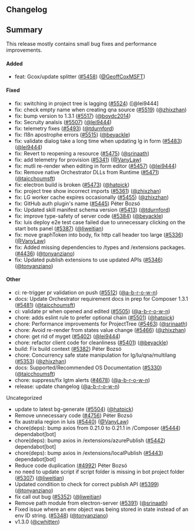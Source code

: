 ## Changelog

## Summary

This release mostly contains small bug fixes and performance improvements.

#### Added

- feat: Gcox/update splitter ([#5458](https://github.com/microsoft/BotFramework-Composer/pull/5458)) ([@GeoffCoxMSFT](https://github.com/GeoffCoxMSFT))

#### Fixed

- fix: switching in project tree is lagging ([#5524](https://github.com/microsoft/BotFramework-Composer/pull/5524)) ([@lei9444]
- fix: check empty name when creating qna source ([#5519](https://github.com/microsoft/BotFramework-Composer/pull/5519)) ([@zhixzhan](https://github.com/zhixzhan))
- fix: bump version to 1.3.1 ([#5517](https://github.com/microsoft/BotFramework-Composer/pull/5517)) ([@boydc2014](https://github.com/boydc2014))
- fix: Secruity analsis ([#5507](https://github.com/microsoft/BotFramework-Composer/pull/5507)) ([@lei9444](https://github.com/lei9444))
- fix: telemetry fixes ([#5493](https://github.com/microsoft/BotFramework-Composer/pull/5493)) ([@tdurnford](https://github.com/tdurnford))
- fix: l18n apostrophe errors ([#5515](https://github.com/microsoft/BotFramework-Composer/pull/5515)) ([@beyackle](https://github.com/beyackle))
- fix: validate dialog take a long time when updating lg in form ([#5483](https://github.com/microsoft/BotFramework-Composer/pull/5483)) ([@lei9444](https://github.com/lei9444))
- fix: Revert to reopening a resource ([#5475](https://github.com/microsoft/BotFramework-Composer/pull/5475)) ([@srinaath](https://github.com/srinaath))
- fix: add telemetry for provision ([#5341](https://github.com/microsoft/BotFramework-Composer/pull/5341)) ([@VanyLaw](https://github.com/VanyLaw))
- fix: mutli re-render when editing in form editor ([#5457](https://github.com/microsoft/BotFramework-Composer/pull/5457)) ([@lei9444](https://github.com/lei9444))
- fix: Remove native Orchestrator DLLs from Runtime ([#5471](https://github.com/microsoft/BotFramework-Composer/pull/5471)) ([@taicchoumsft](https://github.com/taicchoumsft))
- fix: electron build is broken ([#5473](https://github.com/microsoft/BotFramework-Composer/pull/5473)) ([@hatpick](https://github.com/hatpick))
- fix: project tree show incorrect imports ([#5361](https://github.com/microsoft/BotFramework-Composer/pull/5361)) ([@zhixzhan](https://github.com/zhixzhan))
- fix: LG worker cache expires occasionally ([#5455](https://github.com/microsoft/BotFramework-Composer/pull/5455)) ([@zhixzhan](https://github.com/zhixzhan))
- fix: GitHub auth plugin's name ([#5445](https://github.com/microsoft/BotFramework-Composer/pull/5445)) Péter Bozsó
- fix: Updated skill manifest schema version ([#5413](https://github.com/microsoft/BotFramework-Composer/pull/5413)) ([@tdurnford](https://github.com/tdurnford))
- fix: improve type-safety of server code ([#5384](https://github.com/microsoft/BotFramework-Composer/pull/5384)) ([@beyackle](https://github.com/beyackle))
- fix: luis deploy e2e test case failed due to unnecessary clicking on the start bots panel ([#5387](https://github.com/microsoft/BotFramework-Composer/pull/5387)) ([@liweitian](https://github.com/liweitian))
- fix: move graphToken into body, fix http call header too large ([#5336](https://github.com/microsoft/BotFramework-Composer/pull/5336)) ([@VanyLaw](https://github.com/VanyLaw))
- fix: Added missing dependencies to /types and /extensions packages. ([#4436](https://github.com/microsoft/BotFramework-Composer/pull/4436)) ([@tonyanziano](https://github.com/tonyanziano))
- fix: Updated publish extensions to use updated APIs ([#5346](https://github.com/microsoft/BotFramework-Composer/pull/5346)) ([@tonyanziano](https://github.com/tonyanziano))

#### Other

- ci: re-trigger pr validation on push ([#5512](https://github.com/microsoft/BotFramework-Composer/pull/5512)) ([@a-b-r-o-w-n](https://github.com/a-b-r-o-w-n))
- docs: Update Orchestrator requirement docs in prep for Composer 1.3.1 ([#5481](https://github.com/microsoft/BotFramework-Composer/pull/5481)) ([@taicchoumsft](https://github.com/taicchoumsft))
- ci: validate pr when opened and edited ([#5505](https://github.com/microsoft/BotFramework-Composer/pull/5505)) ([@a-b-r-o-w-n](https://github.com/a-b-r-o-w-n))
- chore: adds eslint rule to prefer optional chain ([#5501](https://github.com/microsoft/BotFramework-Composer/pull/5501)) ([@hatpick](https://github.com/hatpick))
- chore: Performance improvements for ProjectTree ([#5463](https://github.com/microsoft/BotFramework-Composer/pull/5463)) ([@srinaath](https://github.com/srinaath))
- chore: Avoid re-render from states value change ([#5466](https://github.com/microsoft/BotFramework-Composer/pull/5466)) ([@zhixzhan](https://github.com/zhixzhan))
- chore: get rid of myget ([#5402](https://github.com/microsoft/BotFramework-Composer/pull/5402)) ([@lei9444](https://github.com/lei9444))
- chore: refactor client code for cleanliness ([#5401](https://github.com/microsoft/BotFramework-Composer/pull/5401)) ([@beyackle](https://github.com/beyackle))
- build: Fix build context ([#5382](https://github.com/microsoft/BotFramework-Composer/pull/5382)) Péter Bozsó
- chore: Concurrency safe state manipulation for lg/lu/qna/multilang ([#5353](https://github.com/microsoft/BotFramework-Composer/pull/5353)) ([@zhixzhan](https://github.com/zhixzhan))
- docs: Supported/Recommended OS Documentation ([#5330](https://github.com/microsoft/BotFramework-Composer/pull/5330)) ([@taicchoumsft](https://github.com/taicchoumsft))
- chore: suppress/fix lgtm alerts ([#4678](https://github.com/microsoft/BotFramework-Composer/pull/4678)) ([@a-b-r-o-w-n](https://github.com/a-b-r-o-w-n))
- release: update changelog ([@a-b-r-o-w-n](https://github.com/a-b-r-o-w-n))

 Uncategorized

- update to latest bg-generate ([#5504](https://github.com/microsoft/BotFramework-Composer/pull/5504)) ([@hatpick](https://github.com/hatpick))
- Remove unnecessary code ([#4756](https://github.com/microsoft/BotFramework-Composer/pull/4756)) Péter Bozsó
- fix australia region in luis ([#5440](https://github.com/microsoft/BotFramework-Composer/pull/5440)) ([@VanyLaw](https://github.com/VanyLaw))
- chore(deps): bump axios from 0.21.0 to 0.21.1 in /Composer ([#5444](https://github.com/microsoft/BotFramework-Composer/pull/5444)) dependabot[bot]
- chore(deps): bump axios in /extensions/azurePublish ([#5442](https://github.com/microsoft/BotFramework-Composer/pull/5442)) dependabot[bot]
- chore(deps): bump axios in /extensions/localPublish ([#5443](https://github.com/microsoft/BotFramework-Composer/pull/5443)) dependabot[bot]
- Reduce code duplication ([#4992](https://github.com/microsoft/BotFramework-Composer/pull/4992)) Péter Bozsó
- no need to update script if script folder is missing in bot project folder ([#5307](https://github.com/microsoft/BotFramework-Composer/pull/5307)) ([@liweitian](https://github.com/liweitian))
- Updated condition to check for correct publish API ([#5399](https://github.com/microsoft/BotFramework-Composer/pull/5399)) ([@tonyanziano](https://github.com/tonyanziano))
- fix call out bug ([#5352](https://github.com/microsoft/BotFramework-Composer/pull/5352)) ([@liweitian](https://github.com/liweitian))
- Remove path module from electron-server ([#5391](https://github.com/microsoft/BotFramework-Composer/pull/5391)) ([@srinaath](https://github.com/srinaath))
- Fixed issue where an env object was being stored in state instead of an env ID string. ([#5348](https://github.com/microsoft/BotFramework-Composer/pull/5348)) ([@tonyanziano](https://github.com/tonyanziano))
- v1.3.0 ([@cwhitten](https://github.com/cwhitten))
